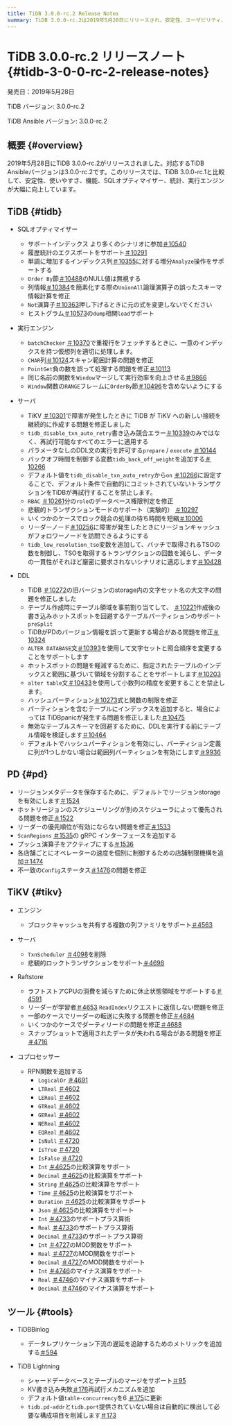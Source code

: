 ```yaml
---
title: TiDB 3.0.0-rc.2 Release Notes
summary: TiDB 3.0.0-rc.2は2019年5月28日にリリースされ、安定性、ユーザビリティ、機能、SQLオプティマイザ、統計、実行エンジンが改善されました。このリリースには、SQLオプティマイザ、実行エンジン、サーバー、DDL、PD、TiKV、そしてTiDB BinlogやTiDB Lightningなどのツールの機能強化が含まれています。注目すべき改善点としては、より多くのシナリオでのインデックス結合のサポート、仮想列の適切な処理、下流のデータレプリケーションを追跡するためのメトリックの追加などが挙げられます。
---
```


# TiDB 3.0.0-rc.2 リリースノート {#tidb-3-0-0-rc-2-release-notes}

発売日：2019年5月28日

TiDB バージョン: 3.0.0-rc.2

TiDB Ansible バージョン: 3.0.0-rc.2

## 概要 {#overview}

2019年5月28日にTiDB 3.0.0-rc.2がリリースされました。対応するTiDB Ansibleバージョンは3.0.0-rc.2です。このリリースでは、TiDB 3.0.0-rc.1と比較して、安定性、使いやすさ、機能、SQLオプティマイザー、統計、実行エンジンが大幅に向上しています。

## TiDB {#tidb}

-   SQLオプティマイザー
    -   サポートインデックス より多くのシナリオに参加[＃10540](https://github.com/pingcap/tidb/pull/10540)
    -   履歴統計のエクスポートをサポート[＃10291](https://github.com/pingcap/tidb/pull/10291)
    -   単調に増加するインデックス列[＃10355](https://github.com/pingcap/tidb/pull/10355)に対する増分`Analyze`操作をサポートする
    -   `Order By`節[＃10488](https://github.com/pingcap/tidb/pull/10488)のNULL値は無視する
    -   列情報[＃10384](https://github.com/pingcap/tidb/pull/10384)を簡素化する際の`UnionAll`論理演算子の誤ったスキーマ情報計算を修正
    -   `Not`演算子[＃10363](https://github.com/pingcap/tidb/pull/10363/files)押し下げるときに元の式を変更しないでください
    -   ヒストグラム[＃10573](https://github.com/pingcap/tidb/pull/10573)の`dump`相関`load`サポート

-   実行エンジン
    -   `batchChecker` [＃10370](https://github.com/pingcap/tidb/pull/10370)で重複行をフェッチするときに、一意のインデックスを持つ仮想列を適切に処理します。
    -   `CHAR`列[＃10124](https://github.com/pingcap/tidb/pull/10124)スキャン範囲計算の問題を修正
    -   `PointGet`負の数を誤って処理する問題を修正[＃10113](https://github.com/pingcap/tidb/pull/10113)
    -   同じ名前の関数を`Window`マージして実行効率を向上させる[＃9866](https://github.com/pingcap/tidb/pull/9866)
    -   `Window`関数の`RANGE`フレームに`OrderBy`節[＃10496](https://github.com/pingcap/tidb/pull/10496)を含めないようにする

-   サーバ
    -   TiKV [＃10301](https://github.com/pingcap/tidb/pull/10301)で障害が発生したときに TiDB が TiKV への新しい接続を継続的に作成する問題を修正しました
    -   `tidb_disable_txn_auto_retry`書き込み競合エラー[＃10339](https://github.com/pingcap/tidb/pull/10339)のみではなく、再試行可能なすべてのエラーに適用する
    -   パラメータなしのDDL文の実行を許可する`prepare` / `execute` [＃10144](https://github.com/pingcap/tidb/pull/10144)
    -   バックオフ時間を制御する変数`tidb_back_off_weight`を追加する[＃10266](https://github.com/pingcap/tidb/pull/10266)
    -   デフォルト値を`tidb_disable_txn_auto_retry`から`on` [＃10266](https://github.com/pingcap/tidb/pull/10266)に設定することで、デフォルト条件で自動的にコミットされていないトランザクションをTiDBが再試行することを禁止します。
    -   `RBAC` [＃10261](https://github.com/pingcap/tidb/pull/10261)分の`role`のデータベース権限判定を修正
    -   悲観的トランザクションモードのサポート（実験的） [＃10297](https://github.com/pingcap/tidb/pull/10297)
    -   いくつかのケースでロック競合の処理の待ち時間を短縮[＃10006](https://github.com/pingcap/tidb/pull/10006)
    -   リーダーノード[＃10256](https://github.com/pingcap/tidb/pull/10256)に障害が発生したときにリージョンキャッシュがフォロワーノードを訪問できるようにする
    -   `tidb_low_resolution_tso`変数を追加して、バッチで取得されるTSOの数を制御し、TSOを取得するトランザクションの回数を減らし、データの一貫性がそれほど厳密に要求されないシナリオに適応します[＃10428](https://github.com/pingcap/tidb/pull/10428)

-   DDL
    -   TiDB [＃10272](https://github.com/pingcap/tidb/pull/10272)の旧バージョンのstorage内の文字セット名の大文字の問題を修正しました
    -   テーブル作成時にテーブル領域を事前割り当てして、 [＃10221](https://github.com/pingcap/tidb/pull/10221)作成後の書き込みホットスポットを回避するテーブルパーティションのサポート`preSplit`
    -   TiDBがPDのバージョン情報を誤って更新する場合がある問題を修正[＃10324](https://github.com/pingcap/tidb/pull/10324)
    -   `ALTER DATABASE`文[＃10393](https://github.com/pingcap/tidb/pull/10393)を使用して文字セットと照合順序を変更することをサポートします
    -   ホットスポットの問題を軽減するために、指定されたテーブルのインデックスと範囲に基づいて領域を分割することをサポートします[＃10203](https://github.com/pingcap/tidb/pull/10203)
    -   `alter table`文[＃10433](https://github.com/pingcap/tidb/pull/10433)を使用して小数列の精度を変更することを禁止します。
    -   ハッシュパーティション[＃10273](https://github.com/pingcap/tidb/pull/10273)式と関数の制限を修正
    -   パーティションを含むテーブルにインデックスを追加すると、場合によっては TiDBpanicが発生する問題を修正しました[＃10475](https://github.com/pingcap/tidb/pull/10475)
    -   無効なテーブルスキーマを回避するために、DDLを実行する前にテーブル情報を検証します[＃10464](https://github.com/pingcap/tidb/pull/10464)
    -   デフォルトでハッシュパーティションを有効にし、パーティション定義に列が1つしかない場合は範囲列パーティションを有効にします[＃9936](https://github.com/pingcap/tidb/pull/9936)

## PD {#pd}

-   リージョンメタデータを保存するために、デフォルトでリージョンstorageを有効にします[＃1524](https://github.com/pingcap/pd/pull/1524)
-   ホットリージョンのスケジューリングが別のスケジューラによって優先される問題を修正[＃1522](https://github.com/pingcap/pd/pull/1522)
-   リーダーの優先順位が有効にならない問題を修正[＃1533](https://github.com/pingcap/pd/pull/1533)
-   `ScanRegions` [＃1535](https://github.com/pingcap/pd/pull/1535)の gRPC インターフェースを追加する
-   プッシュ演算子をアクティブにする[＃1536](https://github.com/pingcap/pd/pull/1536)
-   各店舗ごとにオペレーターの速度を個別に制御するための店舗制限機構を追加[＃1474](https://github.com/pingcap/pd/pull/1474)
-   不一致の`Config`ステータス[＃1476](https://github.com/pingcap/pd/pull/1476)の問題を修正

## TiKV {#tikv}

-   エンジン
    -   ブロックキャッシュを共有する複数の列ファミリをサポート[＃4563](https://github.com/tikv/tikv/pull/4563)

-   サーバ
    -   `TxnScheduler` [＃4098](https://github.com/tikv/tikv/pull/4098)を削除
    -   悲観的ロックトランザクションをサポート[＃4698](https://github.com/tikv/tikv/pull/4698)

-   Raftstore
    -   ラフトストアCPUの消費を減らすために休止状態領域をサポートする[＃4591](https://github.com/tikv/tikv/pull/4591)
    -   リーダーが学習者[＃4653](https://github.com/tikv/tikv/pull/4653) `ReadIndex`リクエストに返信しない問題を修正
    -   一部のケースでリーダーの転送に失敗する問題を修正[＃4684](https://github.com/tikv/tikv/pull/4684)
    -   いくつかのケースでダーティリードの問題を修正[＃4688](https://github.com/tikv/tikv/pull/4688)
    -   スナップショットで適用されたデータが失われる場合がある問題を修正[＃4716](https://github.com/tikv/tikv/pull/4716)

-   コプロセッサー
    -   RPN関数を追加する
        -   `LogicalOr` [＃4691](https://github.com/tikv/tikv/pull/4601)
        -   `LTReal` [＃4602](https://github.com/tikv/tikv/pull/4602)
        -   `LEReal` [＃4602](https://github.com/tikv/tikv/pull/4602)
        -   `GTReal` [＃4602](https://github.com/tikv/tikv/pull/4602)
        -   `GEReal` [＃4602](https://github.com/tikv/tikv/pull/4602)
        -   `NEReal` [＃4602](https://github.com/tikv/tikv/pull/4602)
        -   `EQReal` [＃4602](https://github.com/tikv/tikv/pull/4602)
        -   `IsNull` [＃4720](https://github.com/tikv/tikv/pull/4720)
        -   `IsTrue` [＃4720](https://github.com/tikv/tikv/pull/4720)
        -   `IsFalse` [＃4720](https://github.com/tikv/tikv/pull/4720)
        -   `Int` [＃4625](https://github.com/tikv/tikv/pull/4625)の比較演算をサポート
        -   `Decimal` [＃4625](https://github.com/tikv/tikv/pull/4625)の比較演算をサポート
        -   `String` [＃4625](https://github.com/tikv/tikv/pull/4625)の比較演算をサポート
        -   `Time` [＃4625](https://github.com/tikv/tikv/pull/4625)の比較演算をサポート
        -   `Duration` [＃4625](https://github.com/tikv/tikv/pull/4625)の比較演算をサポート
        -   `Json` [＃4625](https://github.com/tikv/tikv/pull/4625)の比較演算をサポート
        -   `Int` [＃4733](https://github.com/tikv/tikv/pull/4733)のサポートプラス算術
        -   `Real` [＃4733](https://github.com/tikv/tikv/pull/4733)のサポートプラス算術
        -   `Decimal` [＃4733](https://github.com/tikv/tikv/pull/4733)のサポートプラス算術
        -   `Int` [＃4727](https://github.com/tikv/tikv/pull/4727)のMOD関数をサポート
        -   `Real` [＃4727](https://github.com/tikv/tikv/pull/4727)のMOD関数をサポート
        -   `Decimal` [＃4727](https://github.com/tikv/tikv/pull/4727)のMOD関数をサポート
        -   `Int` [＃4746](https://github.com/tikv/tikv/pull/4746)のマイナス演算をサポート
        -   `Real` [＃4746](https://github.com/tikv/tikv/pull/4746)のマイナス演算をサポート
        -   `Decimal` [＃4746](https://github.com/tikv/tikv/pull/4746)のマイナス演算をサポート

## ツール {#tools}

-   TiDBBinlog
    -   データレプリケーション下流の遅延を追跡するためのメトリックを追加する[＃594](https://github.com/pingcap/tidb-binlog/pull/594)

-   TiDB Lightning

    -   シャードデータベースとテーブルのマージをサポート[＃95](https://github.com/pingcap/tidb-lightning/pull/95)
    -   KV書き込み失敗[＃176](https://github.com/pingcap/tidb-lightning/pull/176)再試行メカニズムを追加
    -   デフォルト値`table-concurrency`を6 [＃175](https://github.com/pingcap/tidb-lightning/pull/175)に更新
    -   `tidb.pd-addr`と`tidb.port`提供されていない場合は自動的に検出して必要な構成項目を削減します[＃173](https://github.com/pingcap/tidb-lightning/pull/173)
